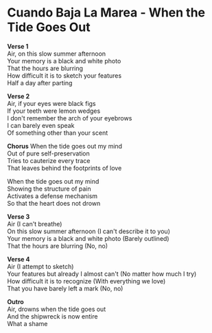 # Cuando Baja La Marea - When the Tide Goes Out

**Verse 1**  
Air, on this slow summer afternoon  
Your memory is a black and white photo  
That the hours are blurring  
How difficult it is to sketch your features  
Half a day after parting  

**Verse 2**  
Air, if your eyes were black figs  
If your teeth were lemon wedges  
I don't remember the arch of your eyebrows  
I can barely even speak  
Of something other than your scent  

**Chorus**
When the tide goes out my mind  
Out of pure self-preservation  
Tries to cauterize every trace  
That leaves behind the footprints of love  

When the tide goes out my mind  
Showing the structure of pain  
Activates a defense mechanism  
So that the heart does not drown  

**Verse 3**  
Air (I can't breathe)  
On this slow summer afternoon (I can't describe it to you)  
Your memory is a black and white photo (Barely outlined)  
That the hours are blurring (No, no)  

**Verse 4**  
Air (I attempt to sketch)  
Your features but already I almost can't (No matter how much I try)  
How difficult it is to recognize (With everything we love)  
That you have barely left a mark (No, no)  

**Outro**  
Air, drowns when the tide goes out  
And the shipwreck is now entire  
What a shame  
